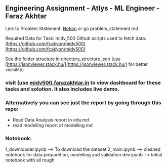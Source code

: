 ## Engineering Assignment - Atlys - ML Engineer - Faraz Akhtar

Link to Problem Statement: [Notion](https://goatlys.notion.site/Task-ML-Engineer-5e03857acfd342ffac7db4aa6b71deac?pvs=4)  or go problem_statement.md

Required Data for Task: midv_500
Github scripts used to fetch data: [https://github.com/fcakyon/midv500](https://github.com/fcakyon/midv500)

See the folder structure in directory_structure.json (use [https://jsonviewer.stack.hu/](https://jsonviewer.stack.hu/) for better visibility)

### visit (use [midv500.farazakhtar.in](https://midv500.farazakhtar.in) to view dashboard for these tasks and solution. It also includes live demo.

### Alternatively you can see just the report by going through this repo:

- Read Data Analysis report in eda.md
- read modelling report at modelling.md

### Notebook:
1_downloader.ipynb --> To download the dataset
2_main.ipynb --> cleaned notebook for data preparetion, modelling and validation
dev.ipynb --> Initial notebook with all rough
